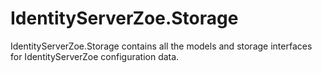 # IdentityServerZoe.Storage

IdentityServerZoe.Storage contains all the models and storage interfaces for IdentityServerZoe configuration data.